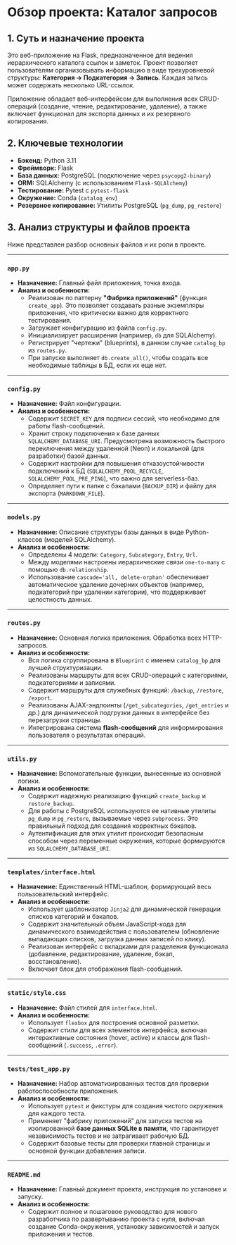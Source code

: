 # Обзор проекта: Каталог запросов

## 1. Суть и назначение проекта

Это веб-приложение на Flask, предназначенное для ведения иерархического каталога ссылок и заметок. Проект позволяет пользователям организовывать информацию в виде трехуровневой структуры: **Категория -> Подкатегория -> Запись**. Каждая запись может содержать несколько URL-ссылок.

Приложение обладает веб-интерфейсом для выполнения всех CRUD-операций (создание, чтение, редактирование, удаление), а также включает функционал для экспорта данных и их резервного копирования.

## 2. Ключевые технологии

- **Бэкенд:** Python 3.11
- **Фреймворк:** Flask
- **База данных:** PostgreSQL (подключение через `psycopg2-binary`)
- **ORM:** SQLAlchemy (с использованием `Flask-SQLAlchemy`)
- **Тестирование:** Pytest с `pytest-flask`
- **Окружение:** Conda (`catalog_env`)
- **Резервное копирование:** Утилиты PostgreSQL (`pg_dump`, `pg_restore`)

## 3. Анализ структуры и файлов проекта

Ниже представлен разбор основных файлов и их роли в проекте.

---

### `app.py`
- **Назначение:** Главный файл приложения, точка входа.
- **Анализ и особенности:**
    - Реализован по паттерну **"Фабрика приложений"** (функция `create_app`). Это позволяет создавать разные экземпляры приложения, что критически важно для корректного тестирования.
    - Загружает конфигурацию из файла `config.py`.
    - Инициализирует расширения (например, `db` для SQLAlchemy).
    - Регистрирует "чертежи" (blueprints), в данном случае `catalog_bp` из `routes.py`.
    - При запуске выполняет `db.create_all()`, чтобы создать все необходимые таблицы в БД, если их еще нет.

---

### `config.py`
- **Назначение:** Файл конфигурации.
- **Анализ и особенности:**
    - Содержит `SECRET_KEY` для подписи сессий, что необходимо для работы flash-сообщений.
    - Хранит строку подключения к базе данных `SQLALCHEMY_DATABASE_URI`. Предусмотрена возможность быстрого переключения между удаленной (Neon) и локальной (для разработки) базой данных.
    - Содержит настройки для повышения отказоустойчивости подключений к БД (`SQLALCHEMY_POOL_RECYCLE`, `SQLALCHEMY_POOL_PRE_PING`), что важно для serverless-баз.
    - Определяет пути к папке с бэкапами (`BACKUP_DIR`) и файлу для экспорта (`MARKDOWN_FILE`).

---

### `models.py`
- **Назначение:** Описание структуры базы данных в виде Python-классов (моделей SQLAlchemy).
- **Анализ и особенности:**
    - Определены 4 модели: `Category`, `Subcategory`, `Entry`, `Url`.
    - Между моделями настроены иерархические связи `one-to-many` с помощью `db.relationship`.
    - Использование `cascade='all, delete-orphan'` обеспечивает автоматическое удаление дочерних объектов (например, подкатегорий при удалении категории), что поддерживает целостность данных.

---

### `routes.py`
- **Назначение:** Основная логика приложения. Обработка всех HTTP-запросов.
- **Анализ и особенности:**
    - Вся логика сгруппирована в `Blueprint` с именем `catalog_bp` для лучшей структуризации.
    - Реализованы маршруты для всех CRUD-операций с категориями, подкатегориями и записями.
    - Содержит маршруты для служебных функций: `/backup`, `/restore`, `/export`.
    - Реализованы AJAX-эндпоинты (`/get_subcategories`, `/get_entries` и др.) для динамической подгрузки данных в интерфейсе без перезагрузки страницы.
    - Интегрирована система **flash-сообщений** для информирования пользователя о результатах операций.

---

### `utils.py`
- **Назначение:** Вспомогательные функции, вынесенные из основной логики.
- **Анализ и особенности:**
    - Содержит надежную реализацию функций `create_backup` и `restore_backup`.
    - Для работы с PostgreSQL используются ее нативные утилиты `pg_dump` и `pg_restore`, вызываемые через `subprocess`. Это правильный подход для создания корректных бэкапов.
    - Аутентификация для этих утилит происходит безопасным способом через переменные окружения, которые формируются из `SQLALCHEMY_DATABASE_URI`.

---

### `templates/interface.html`
- **Назначение:** Единственный HTML-шаблон, формирующий весь пользовательский интерфейс.
- **Анализ и особенности:**
    - Использует шаблонизатор `Jinja2` для динамической генерации списков категорий и бэкапов.
    - Содержит значительный объем JavaScript-кода для динамического взаимодействия с пользователем (обновление выпадающих списков, загрузка данных записей по клику).
    - Реализован интерфейс с вкладками для разделения функционала (добавление, редактирование, удаление, бэкап, восстановление).
    - Включает блок для отображения flash-сообщений.

---

### `static/style.css`
- **Назначение:** Файл стилей для `interface.html`.
- **Анализ и особенности:**
    - Использует `flexbox` для построения основной разметки.
    - Содержит стили для всех элементов интерфейса, включая интерактивные состояния (hover, active) и классы для flash-сообщений (`.success`, `.error`).

---

### `tests/test_app.py`
- **Назначение:** Набор автоматизированных тестов для проверки работоспособности приложения.
- **Анализ и особенности:**
    - Использует `pytest` и фикстуры для создания чистого окружения для каждого теста.
    - Применяет "фабрику приложений" для запуска тестов на изолированной **базе данных SQLite в памяти**, что гарантирует независимость тестов и не затрагивает рабочую БД.
    - Содержит базовые тесты для проверки главной страницы и основной функции добавления записи.

---

### `README.md`
- **Назначение:** Главный документ проекта, инструкция по установке и запуску.
- **Анализ и особенности:**
    - Содержит полное и пошаговое руководство для нового разработчика по развертыванию проекта с нуля, включая создание Conda-окружения, установку зависимостей и запуск приложения и тестов.
